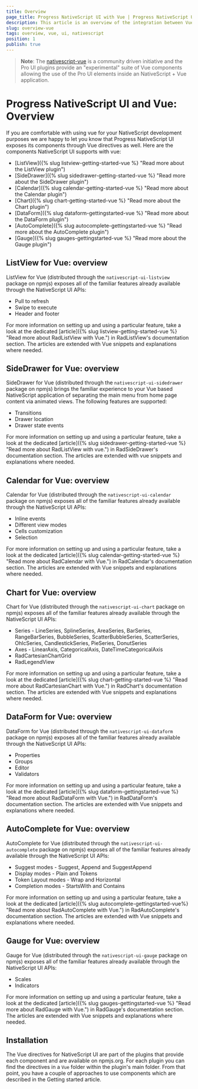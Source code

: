 ```yaml
---
title: Overview
page_title: Progress NativeScript UI with Vue | Progress NativeScript UI Documentation
description: This article is an overview of the integration between Vue and Progress NativeScript UI.
slug: overview-vue
tags: overview, vue, ui, nativescript
position: 1
publish: true
---
```


> **Note**: The [nativescript-vue](https://nativescript-vue.org/) is a community driven initiative and the Pro UI plugins provide an "experimental" suite of Vue components allowing the use of the Pro UI elements inside an NativeScript + Vue application.

# Progress NativeScript UI and Vue: Overview

If you are comfortable with using vue for your NativeScript development purposes we are happy to let you know that Progress NativeScript UI exposes its components through Vue directives as well. Here are the components NativeScript UI supports with vue:

* [ListView]({% slug listview-getting-started-vue %} "Read more about the ListView plugin")
* [SideDrawer]({% slug sidedrawer-getting-started-vue %} "Read more about the SideDrawer plugin")
* [Calendar]({% slug calendar-getting-started-vue %} "Read more about the Calendar plugin")
* [Chart]({% slug chart-getting-started-vue %} "Read more about the Chart plugin")
* [DataForm]({% slug dataform-gettingstarted-vue %} "Read more about the DataForm plugin")
* [AutoComplete]({% slug autocomplete-gettingstarted-vue %} "Read more about the AutoComplete plugin")
* [Gauge]({% slug gauges-gettingstarted-vue %} "Read more about the Gauge plugin")

## ListView for Vue: overview

ListView for Vue (distributed through the `nativescript-ui-listview` package on npmjs) exposes all of the familiar features already available through the NativeScript UI APIs:

* Pull to refresh
* Swipe to execute
* Header and footer

For more information on setting up and using a particular feature, take a look at the dedicated [article]({% slug listview-getting-started-vue %} "Read more about RadListView with Vue.") in RadListView's documentation section. The articles are extended with Vue snippets and explanations where needed.

## SideDrawer for Vue: overview

SideDrawer for Vue (distributed through the `nativescript-ui-sidedrawer` package on npmjs) brings the familiar experience to your Vue based NativeScript application of separating the main menu from home page content via animated views. The following features are supported:

* Transitions
* Drawer location
* Drawer state events

For more information on setting up and using a particular feature, take a look at the dedicated [article]({% slug sidedrawer-getting-started-vue %} "Read more about RadListView with vue.") in RadSideDrawer's documentation section. The articles are extended with vue snippets and explanations where needed.

## Calendar for Vue: overview

Calendar for Vue (distributed through the `nativescript-ui-calendar` package on npmjs) exposes all of the familiar features already available through the NativeScript UI APIs:

* Inline events
* Different view modes
* Cells customization
* Selection

For more information on setting up and using a particular feature, take a look at the dedicated [article]({% slug calendar-getting-started-vue %} "Read more about RadCalendar with Vue.") in RadCalendar's documentation section. The articles are extended with Vue snippets and explanations where needed.

## Chart for Vue: overview

Chart for Vue (distributed through the `nativescript-ui-chart` package on npmjs) exposes all of the familiar features already available through the NativeScript UI APIs:

* Series - LineSeries, SplineSeries, AreaSeries, BarSeries, RangeBarSeries, BubbleSeries, ScatterBubbleSeries, ScatterSeries, OhlcSeries, CandlestickSeries, PieSeries, DonutSeries
* Axes - LinearAxis, CategoricalAxis, DateTimeCategoricalAxis
* RadCartesianChartGrid
* RadLegendView

For more information on setting up and using a particular feature, take a look at the dedicated [article]({% slug chart-getting-started-vue %} "Read more about RadCartesianChart with Vue.") in RadChart's documentation section. The articles are extended with Vue snippets and explanations where needed.

## DataForm for Vue: overview

DataForm for Vue (distributed through the `nativescript-ui-dataform` package on npmjs) exposes all of the familiar features already available through the NativeScript UI APIs:

* Properties
* Groups
* Editor
* Validators

For more information on setting up and using a particular feature, take a look at the dedicated [article]({% slug dataform-gettingstarted-vue %} "Read more about RadDataForm with Vue.") in RadDataForm's documentation section. The articles are extended with Vue snippets and explanations where needed.

## AutoComplete for Vue: overview

AutoComplete for Vue (distributed through the `nativescript-ui-autocomplete` package on npmjs) exposes all of the familiar features already available through the NativeScript UI APIs:

* Suggest modes - Suggest, Append and SuggestAppend
* Display modes - Plain and Tokens
* Token Layout modes - Wrap and Horizontal
* Completion modes - StartsWith and Contains

For more information on setting up and using a particular feature, take a look at the dedicated [article]({% slug autocomplete-gettingstarted-vue%} "Read more about RadAutoComplete with Vue.") in RadAutoComplete's documentation section. The articles are extended with Vue snippets and explanations where needed.

## Gauge for Vue: overview

Gauge for Vue (distributed through the `nativescript-ui-gauge` package on npmjs) exposes all of the familiar features already available through the NativeScript UI APIs:

* Scales
* Indicators

For more information on setting up and using a particular feature, take a look at the dedicated [article]({% slug gauges-gettingstarted-vue %} "Read more about RadGauge with Vue.") in RadGauge's documentation section. The articles are extended with Vue snippets and explanations where needed.

## Installation

The Vue directives for NativeScript UI are part of the plugins that provide each component and are available on npmjs.org. For each plugin you can find the directives in a `Vue` folder within the plugin's main folder. From that point, you have a couple of approaches to use components which are described in the Getting started article.
